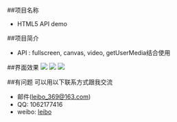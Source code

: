##项目名称
* HTML5 API demo

##项目简介
* API : fullscreen, canvas, video, getUserMedia结合使用

##界面效果
![](http://leibo.group/image/result1.png)
![](http://leibo.group/image/result2.jpg)
![](http://leibo.group/image/result3.jpg)

##有问题
可以用以下联系方式跟我交流

* 邮件(leibo_369@163.com)
* QQ: 1062177416
* weibo: [leibo](http://weibo.com/isleibo)
